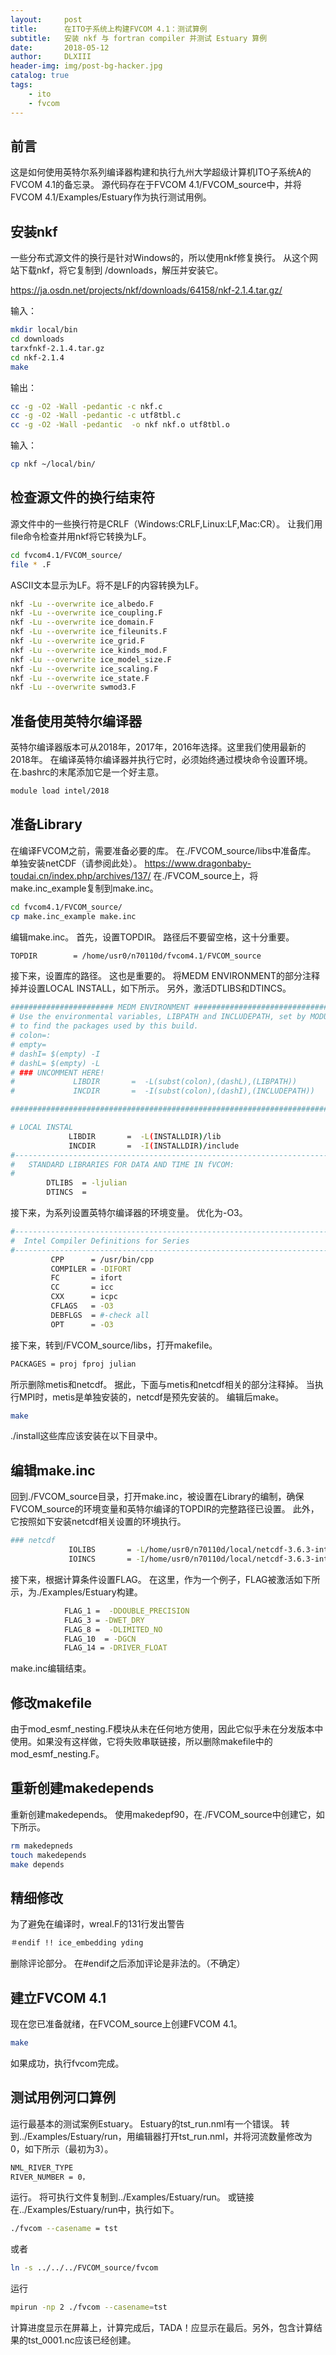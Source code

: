 ```yaml
---
layout:     post
title:      在ITO子系统上构建FVCOM 4.1：测试算例
subtitle:   安装 nkf 与 fortran compiler 并测试 Estuary 算例
date:       2018-05-12
author:     DLXIII
header-img: img/post-bg-hacker.jpg
catalog: true
tags:
    - ito
    - fvcom
---
```



## 前言

这是如何使用英特尔系列编译器构建和执行九州大学超级计算机ITO子系统A的FVCOM 4.1的备忘录。
源代码存在于FVCOM 4.1/FVCOM_source中，并将FVCOM 4.1/Examples/Estuary作为执行测试用例。

## 安装nkf
一些分布式源文件的换行是针对Windows的，所以使用nkf修复换行。
从这个网站下载nkf，将它复制到 /downloads，解压并安装它。

<!--more-->

https://ja.osdn.net/projects/nkf/downloads/64158/nkf-2.1.4.tar.gz/

输入：
~~~bash
mkdir local/bin
cd downloads
tarxfnkf-2.1.4.tar.gz
cd nkf-2.1.4
make
~~~

输出：
~~~bash
cc -g -O2 -Wall -pedantic -c nkf.c
cc -g -O2 -Wall -pedantic -c utf8tbl.c
cc -g -O2 -Wall -pedantic  -o nkf nkf.o utf8tbl.o
~~~

输入：
~~~bash
cp nkf ~/local/bin/
~~~

## 检查源文件的换行结束符

源文件中的一些换行符是CRLF（Windows:CRLF,Linux:LF,Mac:CR）。
让我们用file命令检查并用nkf将它转换为LF。

~~~bash
cd fvcom4.1/FVCOM_source/
file * .F
~~~

ASCII文本显示为LF。将不是LF的内容转换为LF。

~~~bash
nkf -Lu --overwrite ice_albedo.F
nkf -Lu --overwrite ice_coupling.F
nkf -Lu --overwrite ice_domain.F
nkf -Lu --overwrite ice_fileunits.F
nkf -Lu --overwrite ice_grid.F
nkf -Lu --overwrite ice_kinds_mod.F
nkf -Lu --overwrite ice_model_size.F
nkf -Lu --overwrite ice_scaling.F
nkf -Lu --overwrite ice_state.F
nkf -Lu --overwrite swmod3.F
~~~

## 准备使用英特尔编译器

英特尔编译器版本可从2018年，2017年，2016年选择。这里我们使用最新的2018年。
在编译英特尔编译器并执行它时，必须始终通过模块命令设置环境。
在.bashrc的末尾添加它是一个好主意。

~~~bash
module load intel/2018
~~~
## 准备Library

在编译FVCOM之前，需要准备必要的库。
在./FVCOM_source/libs中准备库。
单独安装netCDF（请参阅此处）。
https://www.dragonbaby-toudai.cn/index.php/archives/137/
在./FVCOM_source上，将make.inc_example复制到make.inc。

~~~bash
cd fvcom4.1/FVCOM_source/
cp make.inc_example make.inc
~~~

编辑make.inc。
首先，设置TOPDIR。
路径后不要留空格，这十分重要。

~~~bash
TOPDIR        = /home/usr0/n70110d/fvcom4.1/FVCOM_source
~~~

接下来，设置库的路径。
这也是重要的。
将MEDM ENVIRONMENT的部分注释掉并设置LOCAL INSTALL，如下所示。
另外，激活DTLIBS和DTINCS。

~~~bash
####################### MEDM ENVIRONMENT ##################################
# Use the environmental variables, LIBPATH and INCLUDEPATH, set by MODULE 
# to find the packages used by this build.
# colon=:
# empty=
# dashI= $(empty) -I
# dashL= $(empty) -L
# ### UNCOMMENT HERE!
#             LIBDIR       =  -L(subst(colon),(dashL),(LIBPATH))
#             INCDIR       =  -I(subst(colon),(dashI),(INCLUDEPATH))

###########################################################################

# LOCAL INSTAL
             LIBDIR       =  -L(INSTALLDIR)/lib
             INCDIR       =  -I(INSTALLDIR)/include
#--------------------------------------------------------------------------
#   STANDARD LIBRARIES FOR DATA AND TIME IN fVCOM:
#
        DTLIBS  = -ljulian
        DTINCS  =  
~~~

接下来，为系列设置英特尔编译器的环境变量。
优化为-O3。

~~~bash
#--------------------------------------------------------------------------
#  Intel Compiler Definitions for Series
#--------------------------------------------------------------------------
         CPP      = /usr/bin/cpp
         COMPILER = -DIFORT
         FC       = ifort
         CC       = icc
         CXX      = icpc
         CFLAGS   = -O3
         DEBFLGS  = #-check all
         OPT      = -O3
~~~
接下来，转到/FVCOM_source/libs，打开makefile。

~~~bash
PACKAGES = proj fproj julian
~~~

所示删除metis和netcdf。
据此，下面与metis和netcdf相关的部分注释掉。
当执行MPI时，metis是单独安装的，netcdf是预先安装的。
编辑后make。

~~~bash
make
~~~

./install这些库应该安装在以下目录中。

## 编辑make.inc

回到./FVCOM_source目录，打开make.inc，被设置在Library的编制，确保FVCOM_source的环境变量和英特尔编译的TOPDIR的完整路径已设置。
此外，它按照如下安装netcdf相关设置的环境执行。

~~~bash
### netcdf
             IOLIBS       = -L/home/usr0/n70110d/local/netcdf-3.6.3-intel/lib-lnetcdf
             IOINCS       = -I/home/usr0/n70110d/local/netcdf-3.6.3-intel/include
~~~

接下来，根据计算条件设置FLAG。
在这里，作为一个例子，FLAG被激活如下所示，为./Examples/Estuary构建。

~~~bash
            FLAG_1 =  -DDOUBLE_PRECISION
            FLAG_3 = -DWET_DRY
            FLAG_8 =  -DLIMITED_NO
            FLAG_10  = -DGCN
            FLAG_14 = -DRIVER_FLOAT
~~~

make.inc编辑结束。


## 修改makefile
由于mod_esmf_nesting.F模块从未在任何地方使用，因此它似乎未在分发版本中使用。如果没有这样做，它将失败串联链接，所以删除makefile中的mod_esmf_nesting.F。

## 重新创建makedepends
重新创建makedepends。
使用makedepf90，在./FVCOM_source中创建它，如下所示。

~~~bash
rm makedepneds
touch makedepends
make depends
~~~

## 精细修改

为了避免在编译时，wreal.F的131行发出警告

~~~bash
＃endif !! ice_embedding yding
~~~

删除评论部分。
在#endif之后添加评论是非法的。（不确定）

## 建立FVCOM 4.1

现在您已准备就绪，在FVCOM_source上创建FVCOM 4.1。

~~~bash
make
~~~

如果成功，执行fvcom完成。

## 测试用例河口算例

运行最基本的测试案例Estuary。 
Estuary的tst_run.nml有一个错误。
转到../Examples/Estuary/run，用编辑器打开tst_run.nml，并将河流数量修改为0，如下所示（最初为3）。

~~~bash
NML_RIVER_TYPE
RIVER_NUMBER = 0，
~~~

运行。
将可执行文件复制到../Examples/Estuary/run。
或链接在../Examples/Estuary/run中，执行如下。

~~~bash
./fvcom --casename = tst
~~~
或者

~~~bash
ln -s ../../../FVCOM_source/fvcom
~~~

运行

~~~bash
mpirun -np 2 ./fvcom --casename=tst
~~~

计算进度显示在屏幕上，计算完成后，TADA！应显示在最后。另外，包含计算结果的tst_0001.nc应该已经创建。
